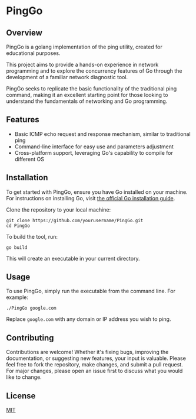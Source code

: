 # PingGo

## Overview

PingGo is a golang implementation of the ping utility, created for educational purposes. 

This project aims to provide a hands-on experience in network programming and to explore the concurrency features of Go through the development of a familiar network diagnostic tool. 

PingGo seeks to replicate the basic functionality of the traditional ping command, making it an excellent starting point for those looking to understand the fundamentals of networking and Go programming.

## Features

- Basic ICMP echo request and response mechanism, similar to traditional ping
- Command-line interface for easy use and parameters adjustment
- Cross-platform support, leveraging Go's capability to compile for different OS

## Installation

To get started with PingGo, ensure you have Go installed on your machine. For instructions on installing Go, visit [the official Go installation guide](https://golang.org/doc/install).

Clone the repository to your local machine:

```
git clone https://github.com/yourusername/PingGo.git
cd PingGo
```

To build the tool, run:

```
go build
```

This will create an executable in your current directory.

## Usage

To use PingGo, simply run the executable from the command line. For example:

```
./PingGo google.com
```

Replace `google.com` with any domain or IP address you wish to ping.

## Contributing

Contributions are welcome! Whether it's fixing bugs, improving the documentation, or suggesting new features, your input is valuable. Please feel free to fork the repository, make changes, and submit a pull request. For major changes, please open an issue first to discuss what you would like to change.

## License

[MIT](https://choosealicense.com/licenses/mit/)

